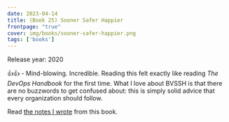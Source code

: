 ```yaml
---
date: 2023-04-14
title: (Book 25) Sooner Safer Happier
frontpage: "true"
cover: img/books/sooner-safer-happier.png
tags: ['books']
---
```


Release year: 2020

👍👍 - Mind-blowing. Incredible. Reading this felt exactly like reading *The DevOps Handbook* for the first time. What I love about BVSSH is that there are no buzzwords to get confused about: this is simply solid advice that every organization should follow.

Read [the notes I wrote](/books/sooner-safer-happier.pdf) from this book.
